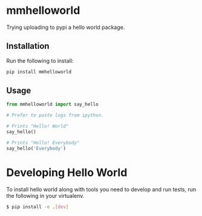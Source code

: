 # mmhelloworld
Trying uploading to pypi a hello world package.

## Installation
Run the following to install:

```python
pip install mmhelloworld
```

## Usage
```python
from mmhelloworld import say_hello

# Prefer to paste logs from ipython.

# Prints "Hello! World"
say_hello()

# Prints "Hello! Everybody"
say_hello('Everybody')
```

# Developing Hello World
To install hello world along with tools you need to develop and run tests, run the following in your virtualenv.
```bash
$ pip install -e .[dev]
```

